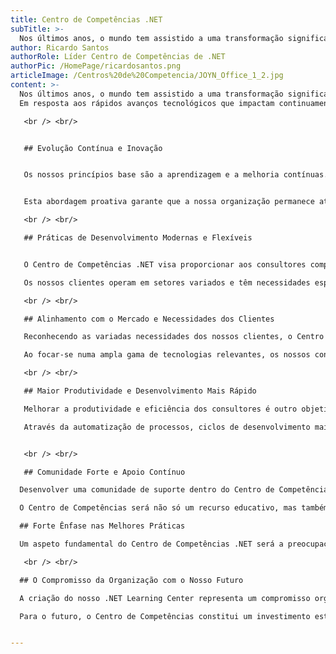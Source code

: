 ```yaml
---
title: Centro de Competências .NET
subTitle: >-
  Nos últimos anos, o mundo tem assistido a uma transformação significativa nas suas infraestruturas tecnológicas, tanto no setor privado quanto no público. Esta evolução tem sido impulsionada pela crescente adoção de tecnologias de cloud, que oferecem flexibilidade, escalabilidade e eficiência de custos. Neste artigo, exploraremos a evolução das infraestruturas e a adoção de ambientes híbridos e multi-cloud, com foco em cloud providers como Microsoft, Amazon e Google, sendo os 3 principais players no mercado da entrega de infraestruturas como serviço.
author: Ricardo Santos
authorRole: Líder Centro de Competências de .NET
authorPic: /HomePage/ricardosantos.png
articleImage: /Centros%20de%20Competencia/JOYN_Office_1_2.jpg
content: >-
  Nos últimos anos, o mundo tem assistido a uma transformação significativa nas suas infraestruturas tecnológicas, tanto no setor privado quanto no público. Esta evolução tem sido impulsionada pela crescente adoção de tecnologias de cloud, que oferecem flexibilidade, escalabilidade e eficiência de custos. Neste artigo, exploraremos a evolução das infraestruturas e a adoção de ambientes híbridos e multi-cloud, com foco em cloud providers como Microsoft, Amazon e Google, sendo os 3 principais players no mercado da entrega de infraestruturas como serviço.
  Em resposta aos rápidos avanços tecnológicos que impactam continuamente o nosso setor, estamos a criar um Centro de Competências .NET. Este centro irá responder diretamente às necessidades da indústria, permitindo aos nossos consultores desenvolver competências relevantes e alinhados com as expectativas dos clientes e as necessidades do mercado.

   <br /> <br/>


   ## Evolução Contínua e Inovação


   Os nossos princípios base são a aprendizagem e a melhoria contínuas. O ecossistema .NET é frequentemente atualizado com novas funcionalidades e tecnologias em áreas como Desenvolvimento Web, Computação em Cloud e DevOps. O nosso objetivo é preparar os consultores para se adaptarem eficazmente a estas mudanças. Através de sessões regulares de formação e workshops, pretendemos capacitar as equipas para acompanhar os desenvolvimentos tecnológicos e responder adequadamente aos desafios de cada projeto.


   Esta abordagem proativa garante que a nossa organização permanece atenta às tendências do mercado, permitindo-nos adotar novas tecnologias que tragam benefícios reais aos nossos clientes.

   <br /> <br/>

   ## Práticas de Desenvolvimento Modernas e Flexíveis


   O Centro de Competências .NET visa proporcionar aos consultores competências práticas relevantes para diversos projetos. As formações incluem frameworks como ASP.NET Core para aplicações Web, Blazor para interfaces interativas do lado do cliente e Entity Framework Core para uma gestão eficiente de dados.

   Os nossos clientes operam em setores variados e têm necessidades específicas. O Centro de Competências promove a versatilidade dos nossos consultores, permitindo-lhes lidar eficazmente com requisitos diversos. Esta abordagem garante que as soluções propostas sejam relevantes e adaptadas às especificidades de cada cliente.

   <br /> <br/>

   ## Alinhamento com o Mercado e Necessidades dos Clientes

   Reconhecendo as variadas necessidades dos nossos clientes, o Centro de Competências dará prioridade a temas alinhados com as exigências atuais do mercado, quer sejam plataformas baseadas em Cloud como o Azure, desenvolvimento móvel ou outras tecnologias emergentes. O nosso objetivo é dotar os consultores de competências práticas e versáteis, permitindo-lhes gerir eficazmente ambientes tecnológicos diversos e responder prontamente às necessidades dos clientes.

   Ao focar-se numa ampla gama de tecnologias relevantes, os nossos consultores poderão fornecer soluções completas e personalizadas que correspondem aos requisitos específicos dos clientes e às tendências do mercado.

   <br /> <br/>

   ## Maior Produtividade e Desenvolvimento Mais Rápido

   Melhorar a produtividade e eficiência dos consultores é outro objetivo importante do Centro de Competências. Ao oferecer formação em ferramentas de desenvolvimento como o Visual Studio e o VS Code, bem como em práticas recomendadas de DevOps, pretendemos apoiar os consultores a otimizar prazos de projetos e processos de implementação. 

   Através da automatização de processos, ciclos de desenvolvimento mais eficazes e adesão a metodologias comprovadas, o Centro de Competências .NET pretende ajudar os consultores a obter resultados mais previsíveis e consistentes nos projetos. Este esforço visa apoiar os clientes na concretização eficaz e fiável dos seus objetivos.


   <br /> <br/>

   ## Comunidade Forte e Apoio Contínuo

  Desenvolver uma comunidade de suporte dentro do Centro de Competências é fundamental. Workshops regulares, encontros informais e sessões interativas vão fomentar a colaboração profissional e partilha de conhecimentos. Ao partilhar experiências práticas e insights, pretendemos enriquecer o conhecimento coletivo, ajudando os consultores a aplicar soluções eficazes em situações reais.

  O Centro de Competências será não só um recurso educativo, mas também um ambiente colaborativo que apoia a resolução conjunta de problemas e incentiva a inovação prática, gerando benefícios claros para os projetos dos clientes.

  ## Forte Ênfase nas Melhores Práticas

  Um aspeto fundamental do Centro de Competências .NET será a preocupação com as melhores práticas da indústria. Através de formações específicas, procuramos consolidar boas práticas em todas as fases de desenvolvimento, gestão de projetos e interação com clientes. A implementação destas práticas tem como objetivo assegurar qualidade, consistência e fiabilidade nos serviços fornecidos pelos nossos consultores.

   <br /> <br/>

  ## O Compromisso da Organização com o Nosso Futuro

  A criação do nosso .NET Learning Center representa um compromisso organizacional com o crescimento profissional contínuo dos nossos consultores e o futuro da nossa organização. Ao promover a aprendizagem contínua, adotar práticas atuais de desenvolvimento, alinhar formações com as necessidades do mercado e dos clientes, enfatizar as melhores práticas e potenciar a produtividade, a organização pretende garantir um sucesso duradouro.

  Para o futuro, o Centro de Competências constitui um investimento estratégico nas pessoas e nas suas competências técnicas e pessoais, mantendo a relevância e fiabilidade da organização num ambiente tecnológico em constante mudança. Em conjunto, iremos responder eficazmente às necessidades dos clientes, promovendo melhorias consistentes e o crescimento de cada um dos nossos colaboradores e da organização como um todo.


---
```

